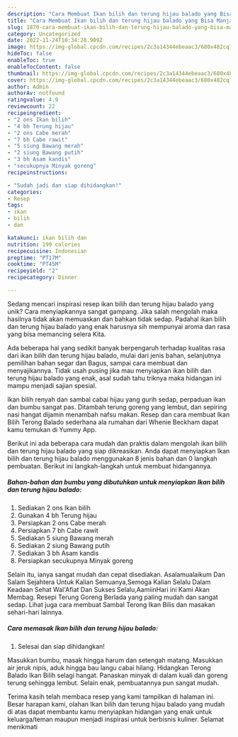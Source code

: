 ```yaml
---
description: "Cara Membuat Ikan bilih dan terung hijau balado yang Bisa Manjain Lidah"
title: "Cara Membuat Ikan bilih dan terung hijau balado yang Bisa Manjain Lidah"
slug: 1870-cara-membuat-ikan-bilih-dan-terung-hijau-balado-yang-bisa-manjain-lidah
category: Uncategorized
date: 2022-11-24T10:34:28.909Z
image: https://img-global.cpcdn.com/recipes/2c3a14344ebeaac3/680x482cq70/ikan-bilih-dan-terung-hijau-balado-foto-resep-utama.jpg
hideToc: false
enableToc: true
enableTocContent: false
thumbnail: https://img-global.cpcdn.com/recipes/2c3a14344ebeaac3/680x482cq70/ikan-bilih-dan-terung-hijau-balado-foto-resep-utama.jpg
cover: https://img-global.cpcdn.com/recipes/2c3a14344ebeaac3/680x482cq70/ikan-bilih-dan-terung-hijau-balado-foto-resep-utama.jpg
author: Admin
authorAv: notfound
ratingvalue: 4.9
reviewcount: 22
recipeingredient:
- "2 ons Ikan bilih"
- "4 bh Terung hijau"
- "2 ons Cabe merah"
- "7 bh Cabe rawit"
- "5 siung Bawang merah"
- "2 siung Bawang putih"
- "3 bh Asam kandis"
- "secukupnya Minyak goreng"
recipeinstructions:

- "Sudah jadi dan siap dihidangkan!"
categories:
- Resep
tags:
- ikan
- bilih
- dan

katakunci: ikan bilih dan 
nutrition: 199 calories
recipecuisine: Indonesian
preptime: "PT17M"
cooktime: "PT45M"
recipeyield: "2"
recipecategory: Dinner

---
```





Sedang mencari inspirasi resep ikan bilih dan terung hijau balado yang unik? Cara menyiapkannya sangat gampang. Jika salah mengolah maka hasilnya tidak akan memuaskan dan bahkan tidak sedap. Padahal ikan bilih dan terung hijau balado yang enak harusnya sih mempunyai aroma dan rasa yang bisa memancing selera Kita.





Ada beberapa hal yang sedikit banyak berpengaruh terhadap kualitas rasa dari ikan bilih dan terung hijau balado, mulai dari jenis bahan, selanjutnya pemilihan bahan segar dan Bagus, sampai cara membuat dan menyajikannya. Tidak usah pusing jika mau menyiapkan ikan bilih dan terung hijau balado yang enak,      asal sudah tahu triknya maka hidangan ini mampu menjadi sajian spesial.














Ikan bilih renyah dan sambal cabai hijau yang gurih sedap, perpaduan ikan dan bumbu sangat pas. Ditambah terung goreng yang lembut, dan sepiring nasi hangat dijamin menambah nafsu makan. Resep dan cara membuat Ikan Bilih Terong Balado sederhana ala rumahan dari Whenie Beckham dapat kamu temukan di Yummy App.






Berikut ini ada beberapa cara mudah dan praktis dalam mengolah ikan bilih dan terung hijau balado yang siap dikreasikan. Anda dapat menyiapkan Ikan bilih dan terung hijau balado menggunakan 8 jenis bahan dan 0 langkah pembuatan. Berikut ini langkah-langkah untuk membuat hidangannya.

<!--inarticleads1-->

##### Bahan-bahan dan bumbu yang dibutuhkan untuk menyiapkan Ikan bilih dan terung hijau balado:

1. Sediakan 2 ons Ikan bilih
1. Gunakan 4 bh Terung hijau
1. Persiapkan 2 ons Cabe merah
1. Persiapkan 7 bh Cabe rawit
1. Sediakan 5 siung Bawang merah
1. Sediakan 2 siung Bawang putih
1. Sediakan 3 bh Asam kandis
1. Persiapkan secukupnya Minyak goreng


Selain itu, ianya sangat mudah dan cepat disediakan. Asalamualaikum Dan Salam Sejahtera Untuk Kalian Semuanya,Semoga Kalian Selalu Dalam Keadaan Sehat Wal&#39;Afiat Dan Sukses Selalu,AamiinHari ini Kami Akan Membag. Resepi Terung Goreng Berlada yang paling mudah dan sangat sedap. Lihat juga cara membuat Sambal Terong Ikan Bilis dan masakan sehari-hari lainnya. 

<!--inarticleads2-->

##### Cara memasak Ikan bilih dan terung hijau balado:


1. Selesai dan siap dihidangkan!

Masukkan bumbu, masak hingga harum dan setengah matang. Masukkan air jeruk nipis, aduk hingga bau langu cabai hilang. Hidangkan Terong Balado Ikan Bilih selagi hangat. Panaskan minyak di dalam kuali dan goreng terung sehingga lembut. Selain enak, pembuatannya pun sangat mudah. 

Terima kasih telah membaca resep yang kami tampilkan di halaman ini. Besar harapan kami, olahan Ikan bilih dan terung hijau balado yang mudah di atas dapat membantu kamu menyiapkan hidangan yang enak untuk keluarga/teman maupun menjadi inspirasi untuk berbisnis kuliner. Selamat menikmati
